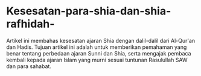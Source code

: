# Kesesatan-para-shia-dan-shia-rafhidah-
Artikel ini membahas kesesatan ajaran Shia dengan dalil-dalil dari Al-Qur'an dan Hadis. Tujuan artikel ini adalah untuk memberikan pemahaman yang benar tentang perbedaan ajaran Sunni dan Shia, serta mengajak pembaca kembali kepada ajaran Islam yang murni sesuai tuntunan Rasulullah SAW dan para sahabat.
